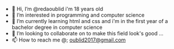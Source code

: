 - 👋 Hi, I’m @redaoublid i'm 18 years old 
- 👀 I’m interested in programming and computer science
- 🌱 I’m currently learning html and css and i'm in the first year of a bachelor degree in computer science
- 💞️ I’m looking to collaborate on to make this field look's good ...
- 📫 How to reach me @; oublid2017@gmail.com

<!---
redaoublid/redaoublid is a ✨ special ✨ repository because its `README.md` (this file) appears on your GitHub profile.
You can click the Preview link to take a look at your changes.
--->
